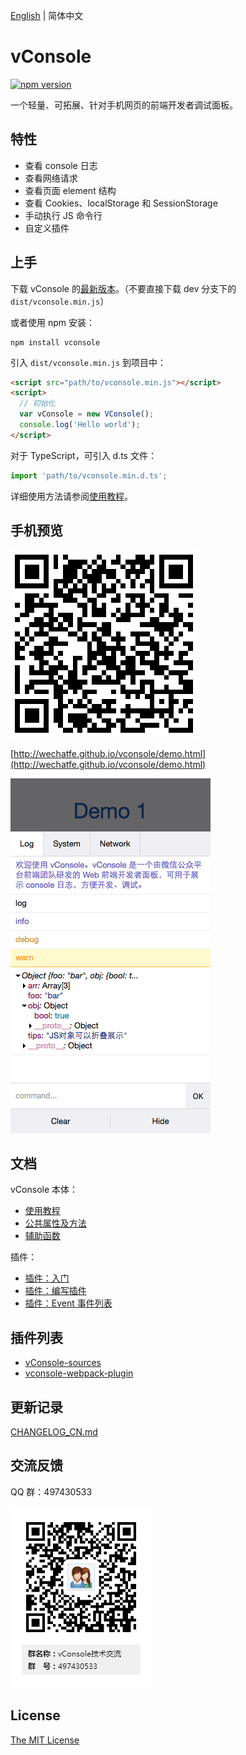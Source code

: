 [English](./README.md) | 简体中文

vConsole
==============================
[![npm version](https://badge.fury.io/js/vconsole.svg)](https://badge.fury.io/js/vconsole) 

一个轻量、可拓展、针对手机网页的前端开发者调试面板。


## 特性

- 查看 console 日志
- 查看网络请求
- 查看页面 element 结构
- 查看 Cookies、localStorage 和 SessionStorage
- 手动执行 JS 命令行
- 自定义插件


## 上手

下载 vConsole 的[最新版本](https://github.com/Tencent/vConsole/releases/latest)。（不要直接下载 dev 分支下的 `dist/vconsole.min.js`）

或者使用 npm 安装：

```
npm install vconsole
```

引入 `dist/vconsole.min.js` 到项目中：

```html
<script src="path/to/vconsole.min.js"></script>
<script>
  // 初始化
  var vConsole = new VConsole();
  console.log('Hello world');
</script>
```

对于 TypeScript，可引入 d.ts 文件：

```javascript
import 'path/to/vconsole.min.d.ts';
```

详细使用方法请参阅[使用教程](./doc/tutorial_CN.md)。


## 手机预览

![](./example/snapshot/qrcode.png)

[http://wechatfe.github.io/vconsole/demo.html](http://wechatfe.github.io/vconsole/demo.html)

![](./example/snapshot/log_panel.png)



## 文档


vConsole 本体：

 - [使用教程](./doc/tutorial_CN.md)
 - [公共属性及方法](./doc/public_properties_methods_CN.md)
 - [辅助函数](./doc/helper_functions_CN.md)

插件：

 - [插件：入门](./doc/plugin_getting_started_CN.md)
 - [插件：编写插件](./doc/plugin_building_a_plugin_CN.md)
 - [插件：Event 事件列表](./doc/plugin_event_list_CN.md)



## 插件列表

 - [vConsole-sources](https://github.com/WechatFE/vConsole-sources)
 - [vconsole-webpack-plugin](https://github.com/diamont1001/vconsole-webpack-plugin)



## 更新记录

[CHANGELOG_CN.md](./CHANGELOG_CN.md)



## 交流反馈

QQ 群：497430533

![](./example/snapshot/qq_group.png)



## License

[The MIT License](./LICENSE)
